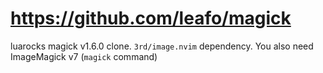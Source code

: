 # https://github.com/leafo/magick

luarocks magick v1.6.0 clone. `3rd/image.nvim` dependency. You also need ImageMagick v7 (`magick` command)
